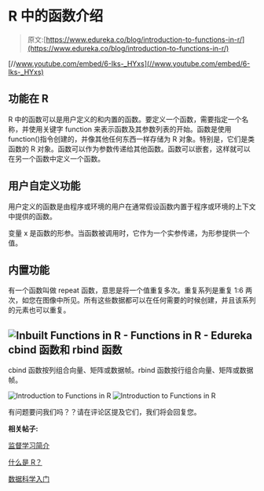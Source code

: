 # R 中的函数介绍

> 原文:[https://www.edureka.co/blog/introduction-to-functions-in-r/](https://www.edureka.co/blog/introduction-to-functions-in-r/)

[//www.youtube.com/embed/6-Iks-_HYxs](//www.youtube.com/embed/6-Iks-_HYxs)

## **功能在 R**

R 中的函数可以是用户定义的和内置的函数。要定义一个函数，需要指定一个名称，并使用关键字 function 来表示函数及其参数列表的开始。函数是使用 function()指令创建的，并像其他任何东西一样存储为 R 对象。特别是，它们是类函数的 R 对象。函数可以作为参数传递给其他函数。函数可以嵌套，这样就可以在另一个函数中定义一个函数。

## **用户自定义功能**

用户定义的函数是由程序或环境的用户在通常假设函数内置于程序或环境的上下文中提供的函数。

变量 x 是函数的形参。当函数被调用时，它作为一个实参传递，为形参提供一个值。

## **内置功能**

有一个函数叫做 repeat 函数，意思是将一个值重复多次。重复系列是重复 1:6 两次，如您在图像中所见。所有这些数据都可以在任何需要的时候创建，并且该系列的元素也可以重复。

## **![Inbuilt Functions in R - Functions in R - Edureka](../Images/c286435bdd6a0daff3bfa57b41545188.png) cbind 函数和 rbind 函数**

cbind 函数按列组合向量、矩阵或数据帧。rbind 函数按行组合向量、矩阵或数据帧。

![Introduction to Functions in R](../Images/cc5567743cfbd68382e16434d9628737.png "Introduction to Functions in R") ![Introduction to Functions in R](../Images/b5275e56b27e1abb9a2b4fb6ed2f28ef.png "Introduction to Functions in R")

有问题要问我们吗？？请在评论区提及它们，我们将会回复您。

**相关帖子:**

[监督学习简介](https://www.edureka.co/blog/introduction-to-supervised-learning/)

[什么是 R？](https://www.edureka.co/blog/what-is-r/)

[数据科学入门](https://www.edureka.co/data-science)